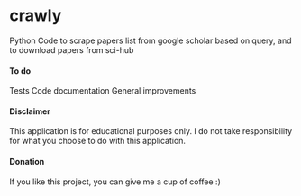 # crawly
Python Code to scrape papers list from google scholar based on query, and to download papers from sci-hub

#### To do
Tests
Code documentation
General improvements
#### Disclaimer
This application is for educational purposes only. I do not take responsibility for what you choose to do with this application.

#### Donation
If you like this project, you can give me a cup of coffee :)
